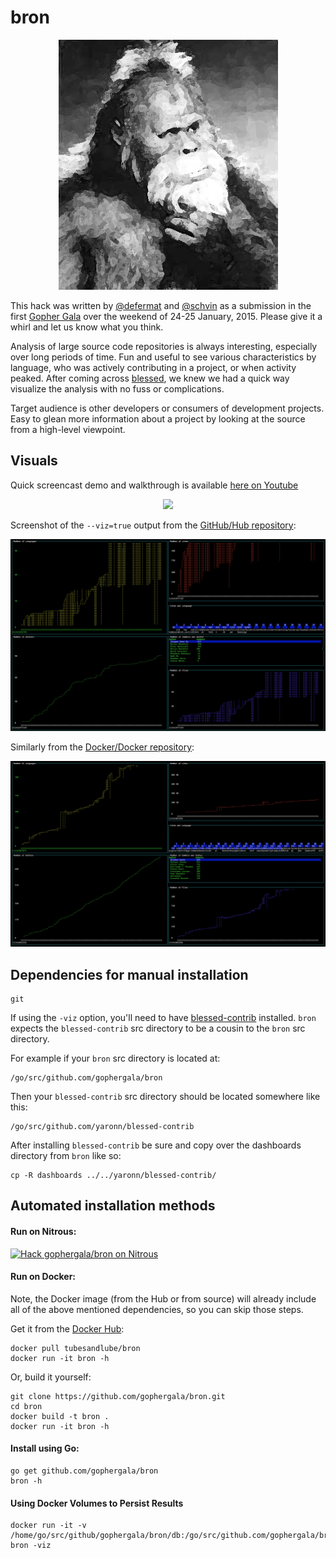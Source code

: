 # bron

<p align="center">
<img src="https://raw.githubusercontent.com/gophergala/bron/master/images/bron.jpg">
</p>

This hack was written by [@defermat](https://github.com/defermat) and [@schvin](https://github.com/schvin) as a submission in the first [Gopher Gala](http://gophergala.com/) over the weekend of 24-25 January, 2015. Please give it a whirl and let us know what you think.

Analysis of large source code repositories is always interesting, especially over long periods of time. Fun and useful to see various characteristics by language, who was actively contributing in a project, or when activity peaked. After coming across [blessed](https://github.com/yaronn/blessed-contrib), we knew we had a quick way visualize the analysis with no fuss or complications.

Target audience is other developers or consumers of development projects. Easy to glean more information about a project by looking at the source from a high-level viewpoint.

## Visuals

Quick screencast demo and walkthrough is available [here on Youtube](https://www.youtube.com/watch?v=Qkkf3s6k_-M)

<p align="center">
<a href="https://www.youtube.com/watch?v=Qkkf3s6k_-M"><img src="https://raw.githubusercontent.com/gophergala/bron/master/images/bron-animated.gif" border="0"></a>
</p>

Screenshot of the `--viz=true` output from the [GitHub/Hub repository](https://github.com/github/hub):

<p align="center">
<a href="https://raw.githubusercontent.com/gophergala/bron/master/images/bron-github-hub-gophergala-output.png"><img src="https://raw.githubusercontent.com/gophergala/bron/master/images/bron-github-hub-gophergala-output.png" border="0"></a>
</p>

Similarly from the [Docker/Docker repository](https://github.com/docker/docker):

<p align="center">
<a href="https://raw.githubusercontent.com/gophergala/bron/master/images/bron-docker-docker-gophergala-output.png"><img src="https://raw.githubusercontent.com/gophergala/bron/master/images/bron-docker-docker-gophergala-output.png" border="0"></a>
</p>

## Dependencies for manual installation

```
git
```

If using the `-viz` option, you'll need to have [blessed-contrib](https://github.com/yaronn/blessed-contrib) installed.  `bron` expects the `blessed-contrib` src directory to be a cousin to the `bron` src directory.

For example if your `bron` src directory is located at:

```
/go/src/github.com/gophergala/bron
```

Then your `blessed-contrib` src directory should be located somewhere like this:

```
/go/src/github.com/yaronn/blessed-contrib
```

After installing `blessed-contrib` be sure and copy over the dashboards directory from `bron` like so:

```
cp -R dashboards ../../yaronn/blessed-contrib/
```

## Automated installation methods

#### Run on Nitrous:

[![Hack gophergala/bron on Nitrous](https://d3o0mnbgv6k92a.cloudfront.net/assets/hack-l-v1-d464cf470a5da050619f6f247a1017ec.png)](https://www.nitrous.io/hack_button?source=embed&runtime=go&repo=gophergala%2Fbron)

#### Run on Docker:

Note, the Docker image (from the Hub or from source) will already include all of the above mentioned dependencies, so you can skip those steps.

Get it from the [Docker Hub](https://registry.hub.docker.com/u/tubesandlube/bron/dockerfile/):

```
docker pull tubesandlube/bron
docker run -it bron -h
```

Or, build it yourself:

```
git clone https://github.com/gophergala/bron.git
cd bron
docker build -t bron .
docker run -it bron -h
```

#### Install using Go:

```
go get github.com/gophergala/bron
bron -h
```

#### Using Docker Volumes to Persist Results

```
docker run -it -v /home/go/src/github/gophergala/bron/db:/go/src/github.com/gophergala/bron/db bron -viz
```
